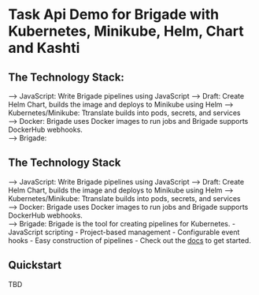# Task Api Demo for Brigade with Kubernetes, Minikube, Helm, Chart and Kashti

## The Technology Stack:

--> JavaScript: Write Brigade pipelines using JavaScript
--> Draft: Create Helm Chart, builds the image and deploys to Minikube using Helm
--> Kubernetes/Minikube: Ttranslate builds into pods, secrets, and services		  
--> Docker: Brigade uses Docker images to run jobs and Brigade supports DockerHub webhooks.		  
--> Brigade:

## The Technology Stack

--> JavaScript: Write Brigade pipelines using JavaScript
--> Draft: Create Helm Chart, builds the image and deploys to Minikube using Helm
--> Kubernetes/Minikube: Ttranslate builds into pods, secrets, and services		  
--> Docker: Brigade uses Docker images to run jobs and Brigade supports DockerHub webhooks.		  
--> Brigade: Brigade is the tool for creating pipelines for Kubernetes.
	- JavaScript scripting
	- Project-based management
	- Configurable event hooks
	- Easy construction of pipelines
	- Check out the [docs](/docs/index.md) to get started.

## Quickstart
TBD